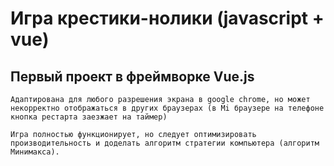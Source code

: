 # Игра крестики-нолики (javascript + vue)

## Первый проект в фреймворке Vue.js
```
Адаптирована для любого разрешения экрана в google chrome, но может некорректно отображаться в других браузерах (в Mi браузере на телефоне кнопка рестарта заезжает на таймер)

Игра полностью функционирует, но следует оптимизировать производительность и доделать алгоритм стратегии компьютера (алгоритм Минимакса).

